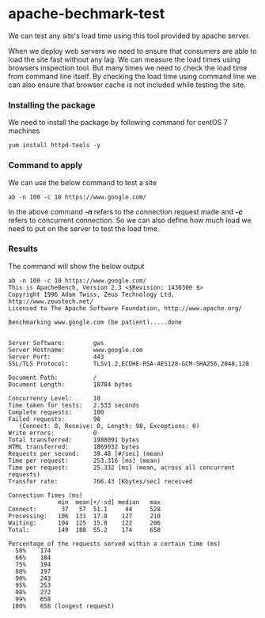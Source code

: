 # apache-bechmark-test
We can test any site's load time using this tool provided by apache server.

When we deploy web servers we need to ensure that consumers are able to load the site fast without any lag. We can measure the load times using browsers inspection tool. But many times we need to check the load time from command line itself. By checking the load time using command line we can also ensure that browser cache is not included while testing the site. 

### Installing the package
We need to install the package by following command for centOS 7 machines 
```
yum install httpd-tools -y
```

### Command to apply
We can use the below command to test a site 
```
ab -n 100 -c 10 https://www.google.com/
```
In the above command <b><i> -n </i></b> refers to the connection request made and <b><i> -c </i></b> refers to concurrent connection. So we can also define how much load we need to put on the server to test the load time. 

### Results 
The command will show the below output 
```
ab -n 100 -c 10 https://www.google.com/
This is ApacheBench, Version 2.3 <$Revision: 1430300 $>
Copyright 1996 Adam Twiss, Zeus Technology Ltd, http://www.zeustech.net/
Licensed to The Apache Software Foundation, http://www.apache.org/

Benchmarking www.google.com (be patient).....done


Server Software:        gws
Server Hostname:        www.google.com
Server Port:            443
SSL/TLS Protocol:       TLSv1.2,ECDHE-RSA-AES128-GCM-SHA256,2048,128

Document Path:          /
Document Length:        18704 bytes

Concurrency Level:      10
Time taken for tests:   2.533 seconds
Complete requests:      100
Failed requests:        98
   (Connect: 0, Receive: 0, Length: 98, Exceptions: 0)
Write errors:           0
Total transferred:      1988091 bytes
HTML transferred:       1869932 bytes
Requests per second:    39.48 [#/sec] (mean)
Time per request:       253.316 [ms] (mean)
Time per request:       25.332 [ms] (mean, across all concurrent requests)
Transfer rate:          766.43 [Kbytes/sec] received

Connection Times (ms)
              min  mean[+/-sd] median   max
Connect:       37   57  51.1     44     528
Processing:   106  131  17.8    127     210
Waiting:      104  125  15.8    122     206
Total:        149  188  55.2    174     658

Percentage of the requests served within a certain time (ms)
  50%    174
  66%    184
  75%    194
  80%    197
  90%    243
  95%    253
  98%    272
  99%    658
 100%    658 (longest request)
```
